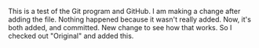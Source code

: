 This is a test of the Git program and GitHub. I am making a change after adding the file. Nothing happened because it wasn't really added. Now, it's both added, and committed. New change to see how that works. So I checked out "Original" and added this.